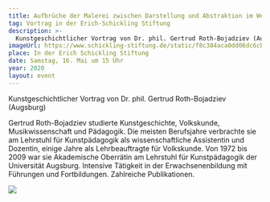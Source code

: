 ```yaml
---
title: Aufbrüche der Malerei zwischen Darstellung und Abstraktion im Werk Erich Schicklings
tag: Vortrag in der Erich-Schickling Stiftung
description: >-
  Kunstgeschichtlicher Vortrag von Dr. phil. Gertrud Roth-Bojadziev (Augsburg)
imageUrl: https://www.schickling-stiftung.de/static/f8c384aca0dd06dc6cb6fa8f0d3cec44/775d9/image.jpg
place: In der Erich Schickling Stiftung
date: Samstag, 16. Mai um 15 Uhr
year: 2020
layout: event
---
```


Kunstgeschichtlicher Vortrag von Dr. phil. Gertrud Roth-Bojadziev (Augsburg)

Gertrud Roth-Bojadziev studierte Kunstgeschichte, Volkskunde, Musikwissenschaft und Pädagogik. Die meisten Berufsjahre verbrachte sie am Lehrstuhl für Kunstpädagogik als wissenschaftliche Assistentin und Dozentin, einige Jahre als Lehrbeauftragte für Volkskunde. Von 1972 bis 2009 war sie Akademische Oberrätin am Lehrstuhl für Kunstpädagogik der Universität Augsburg. Intensive Tätigkeit in der Erwachsenenbildung mit Führungen und Fortbildungen. Zahlreiche Publikationen.

![](https://danielakammerer.files.wordpress.com/2012/05/p5027020.jpeg)
